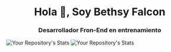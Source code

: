 <h1 align="center">Hola 👋, Soy Bethsy Falcon</h1>
<h3 align="center">Desarrollador Fron-End en entrenamiento</h3>

![Your Repository's Stats](https://github-readme-stats.vercel.app/api?username=Bethsyf&theme=blue-green)    ![Your Repository's Stats](https://github-readme-stats.vercel.app/api/top-langs/?username=Bethsyf&theme=blue-green)
